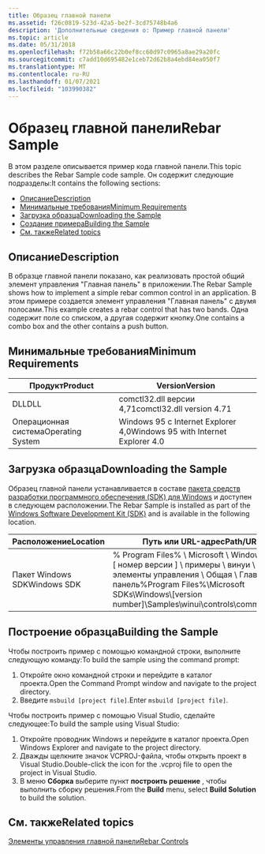 ```yaml
---
title: Образец главной панели
ms.assetid: f26c0819-523d-42a5-be2f-3cd75748b4a6
description: 'Дополнительные сведения о: Пример главной панели'
ms.topic: article
ms.date: 05/31/2018
ms.openlocfilehash: f72b58a66c22b0ef8cc60d97c0965a8ae29a20fc
ms.sourcegitcommit: c7add10d695482e1ceb72d62b8a4ebd84ea050f7
ms.translationtype: MT
ms.contentlocale: ru-RU
ms.lasthandoff: 01/07/2021
ms.locfileid: "103990382"
---
```

# <a name="rebar-sample"></a><span data-ttu-id="93620-103">Образец главной панели</span><span class="sxs-lookup"><span data-stu-id="93620-103">Rebar Sample</span></span>

<span data-ttu-id="93620-104">В этом разделе описывается пример кода главной панели.</span><span class="sxs-lookup"><span data-stu-id="93620-104">This topic describes the Rebar Sample code sample.</span></span> <span data-ttu-id="93620-105">Он содержит следующие подразделы:</span><span class="sxs-lookup"><span data-stu-id="93620-105">It contains the following sections:</span></span>

-   [<span data-ttu-id="93620-106">Описание</span><span class="sxs-lookup"><span data-stu-id="93620-106">Description</span></span>](#description)
-   [<span data-ttu-id="93620-107">Минимальные требования</span><span class="sxs-lookup"><span data-stu-id="93620-107">Minimum Requirements</span></span>](#minimum-requirements)
-   [<span data-ttu-id="93620-108">Загрузка образца</span><span class="sxs-lookup"><span data-stu-id="93620-108">Downloading the Sample</span></span>](#downloading-the-sample)
-   [<span data-ttu-id="93620-109">Создание примера</span><span class="sxs-lookup"><span data-stu-id="93620-109">Building the Sample</span></span>](#building-the-sample)
-   [<span data-ttu-id="93620-110">См. также</span><span class="sxs-lookup"><span data-stu-id="93620-110">Related topics</span></span>](#related-topics)

## <a name="description"></a><span data-ttu-id="93620-111">Описание</span><span class="sxs-lookup"><span data-stu-id="93620-111">Description</span></span>

<span data-ttu-id="93620-112">В образце главной панели показано, как реализовать простой общий элемент управления "Главная панель" в приложении.</span><span class="sxs-lookup"><span data-stu-id="93620-112">The Rebar Sample shows how to implement a simple rebar common control in an application.</span></span> <span data-ttu-id="93620-113">В этом примере создается элемент управления "Главная панель" с двумя полосами.</span><span class="sxs-lookup"><span data-stu-id="93620-113">This example creates a rebar control that has two bands.</span></span> <span data-ttu-id="93620-114">Одна содержит поле со списком, а другая содержит кнопку.</span><span class="sxs-lookup"><span data-stu-id="93620-114">One contains a combo box and the other contains a push button.</span></span>

## <a name="minimum-requirements"></a><span data-ttu-id="93620-115">Минимальные требования</span><span class="sxs-lookup"><span data-stu-id="93620-115">Minimum Requirements</span></span>



| <span data-ttu-id="93620-116">Продукт</span><span class="sxs-lookup"><span data-stu-id="93620-116">Product</span></span>          | <span data-ttu-id="93620-117">Version</span><span class="sxs-lookup"><span data-stu-id="93620-117">Version</span></span>                               |
|------------------|---------------------------------------|
| <span data-ttu-id="93620-118">DLL</span><span class="sxs-lookup"><span data-stu-id="93620-118">DLL</span></span>              | <span data-ttu-id="93620-119">comctl32.dll версии 4,71</span><span class="sxs-lookup"><span data-stu-id="93620-119">comctl32.dll version 4.71</span></span>             |
| <span data-ttu-id="93620-120">Операционная система</span><span class="sxs-lookup"><span data-stu-id="93620-120">Operating System</span></span> | <span data-ttu-id="93620-121">Windows 95 с Internet Explorer 4,0</span><span class="sxs-lookup"><span data-stu-id="93620-121">Windows 95 with Internet Explorer 4.0</span></span> |



 

## <a name="downloading-the-sample"></a><span data-ttu-id="93620-122">Загрузка образца</span><span class="sxs-lookup"><span data-stu-id="93620-122">Downloading the Sample</span></span>

<span data-ttu-id="93620-123">Образец главной панели устанавливается в составе [пакета средств разработки программного обеспечения (SDK) для Windows](https://msdn.microsoft.com/windows/bb980924.aspx) и доступен в следующем расположении.</span><span class="sxs-lookup"><span data-stu-id="93620-123">The Rebar Sample is installed as part of the [Windows Software Development Kit (SDK)](https://msdn.microsoft.com/windows/bb980924.aspx) and is available in the following location.</span></span>



| <span data-ttu-id="93620-124">Расположение</span><span class="sxs-lookup"><span data-stu-id="93620-124">Location</span></span>    | <span data-ttu-id="93620-125">Путь или URL-адрес</span><span class="sxs-lookup"><span data-stu-id="93620-125">Path/URL</span></span>                                                                                              |
|-------------|-------------------------------------------------------------------------------------------------------|
| <span data-ttu-id="93620-126">Пакет Windows SDK</span><span class="sxs-lookup"><span data-stu-id="93620-126">Windows SDK</span></span> | <span data-ttu-id="93620-127">% Program Files% \\ Microsoft \\ Windows SDK \\ \[ номер версии \] \\ примеры \\ винуи \\ элементы управления \\ Общая \\ Главная панель</span><span class="sxs-lookup"><span data-stu-id="93620-127">%Program Files%\\Microsoft SDKs\\Windows\\\[version number\]\\Samples\\winui\\controls\\common\\rebar</span></span> |



 

## <a name="building-the-sample"></a><span data-ttu-id="93620-128">Построение образца</span><span class="sxs-lookup"><span data-stu-id="93620-128">Building the Sample</span></span>

<span data-ttu-id="93620-129">Чтобы построить пример с помощью командной строки, выполните следующую команду:</span><span class="sxs-lookup"><span data-stu-id="93620-129">To build the sample using the command prompt:</span></span>

1.  <span data-ttu-id="93620-130">Откройте окно командной строки и перейдите в каталог проекта.</span><span class="sxs-lookup"><span data-stu-id="93620-130">Open the Command Prompt window and navigate to the project directory.</span></span>
2.  <span data-ttu-id="93620-131">Введите `msbuild [project file]`.</span><span class="sxs-lookup"><span data-stu-id="93620-131">Enter `msbuild [project file]`.</span></span>

<span data-ttu-id="93620-132">Чтобы построить пример с помощью Visual Studio, сделайте следующее:</span><span class="sxs-lookup"><span data-stu-id="93620-132">To build the sample using Visual Studio:</span></span>

1.  <span data-ttu-id="93620-133">Откройте проводник Windows и перейдите в каталог проекта.</span><span class="sxs-lookup"><span data-stu-id="93620-133">Open Windows Explorer and navigate to the project directory.</span></span>
2.  <span data-ttu-id="93620-134">Дважды щелкните значок VCPROJ-файла, чтобы открыть проект в Visual Studio.</span><span class="sxs-lookup"><span data-stu-id="93620-134">Double-click the icon for the .vcproj file to open the project in Visual Studio.</span></span>
3.  <span data-ttu-id="93620-135">В меню **Сборка** выберите пункт **построить решение** , чтобы выполнить сборку решения.</span><span class="sxs-lookup"><span data-stu-id="93620-135">From the **Build** menu, select **Build Solution** to build the solution.</span></span>

## <a name="related-topics"></a><span data-ttu-id="93620-136">См. также</span><span class="sxs-lookup"><span data-stu-id="93620-136">Related topics</span></span>

<dl> <dt>

[<span data-ttu-id="93620-137">Элементы управления главной панели</span><span class="sxs-lookup"><span data-stu-id="93620-137">Rebar Controls</span></span>](rebar-controls.md)
</dt> </dl>

 

 




